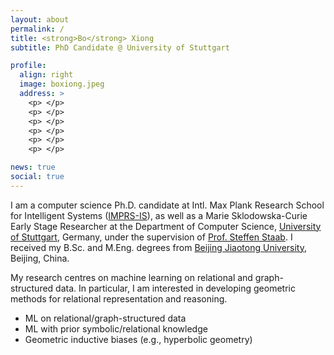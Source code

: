 ```yaml
---
layout: about
permalink: /
title: <strong>Bo</strong> Xiong
subtitle: PhD Candidate @ University of Stuttgart

profile:
  align: right
  image: boxiong.jpeg
  address: >
    <p> </p>
    <p> </p>
    <p> </p>
    <p> </p>
    <p> </p>
    <p> </p>

news: true
social: true
---
```


I am a computer science Ph.D. candidate at Intl. Max Plank Research School for Intelligent Systems ([IMPRS-IS](https://imprs.is.mpg.de/)), as well as a Marie Sklodowska-Curie Early Stage Researcher at the Department of Computer Science, [University of Stuttgart](https://www.uni-stuttgart.de/en/), Germany, under the supervision of [Prof. Steffen Staab](https://www.southampton.ac.uk/people/5xf8n2/professor-steffen-staab). 
I received my B.Sc. and M.Eng. degrees from [Beijing Jiaotong University](http://en.njtu.edu.cn/), Beijing, China.  

My research centres on machine learning on relational and graph-structured data. 
In particular, I am interested in developing geometric methods for relational representation and reasoning.

- ML on relational/graph-structured data 
- ML with prior symbolic/relational knowledge
- Geometric inductive biases (e.g., hyperbolic geometry)



